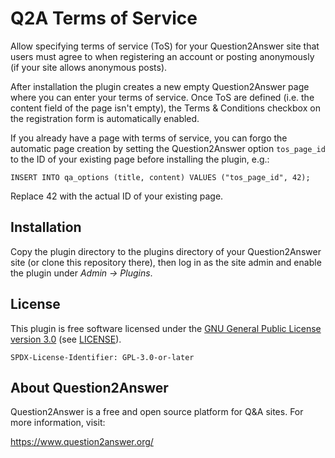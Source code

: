 # Q2A Terms of Service

Allow specifying terms of service (ToS) for your Question2Answer site that users
must agree to when registering an account or posting anonymously (if your site
allows anonymous posts).

After installation the plugin creates a new empty Question2Answer page where you
can enter your terms of service. Once ToS are defined (i.e. the content field of
the page isn't empty), the Terms &amp; Conditions checkbox on the registration
form is automatically enabled.

If you already have a page with terms of service, you can forgo the automatic
page creation by setting the Question2Answer option `tos_page_id` to the ID of
your existing page before installing the plugin, e.g.:

    INSERT INTO qa_options (title, content) VALUES ("tos_page_id", 42);

Replace 42 with the actual ID of your existing page.

## Installation

Copy the plugin directory to the plugins directory of your Question2Answer site
(or clone this repository there), then log in as the site admin and enable the
plugin under *Admin&nbsp;&rarr; Plugins*.

## License

This plugin is free software licensed under the [GNU General Public License
version 3.0][1] (see [LICENSE][2]).

`SPDX-License-Identifier: GPL-3.0-or-later`

## About Question2Answer

Question2Answer is a free and open source platform for Q&A sites. For more
information, visit:

https://www.question2answer.org/

[1]: https://www.gnu.org/licenses/gpl-3.0.en.html
[2]: /LICENSE
